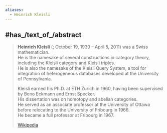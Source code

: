 ```yaml
---
aliases:
  - Heinrich Kleisli
---
```



## #has_/text_of_/abstract 

> **Heinrich Kleisli** (; October 19, 1930 – April 5, 2011) was a Swiss mathematician.  
> He is the namesake of several constructions in category theory, 
> including the Kleisli category and Kleisli triples.  
> He is also the namesake of the Kleisli Query System, 
> a tool for integration of heterogeneous databases developed at the University of Pennsylvania.
>
> Kleisli earned his Ph.D. at ETH Zurich in 1960, 
> having been supervised by Beno Eckmann and Ernst Specker.  
> His dissertation was on homotopy and abelian categories.  
> He served as an associate professor at the University of Ottawa 
> before relocating to the University of Fribourg in 1966.  
> He became a full professor at Fribourg in 1967.
>
> [Wikipedia](https://en.wikipedia.org/wiki/Heinrich%20Kleisli)

